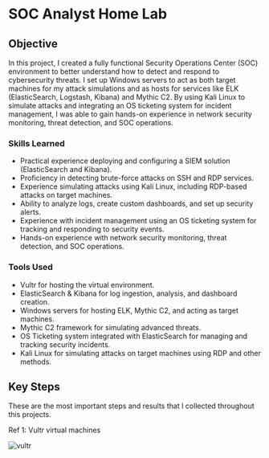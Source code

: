 # SOC Analyst Home Lab

## Objective

In this project, I created a fully functional Security Operations Center (SOC) environment to better understand how to detect and respond to cybersecurity threats. I set up Windows servers to act as both target machines for my attack simulations and as hosts for services like ELK (ElasticSearch, Logstash, Kibana) and Mythic C2. By using Kali Linux to simulate attacks and integrating an OS ticketing system for incident management, I was able to gain hands-on experience in network security monitoring, threat detection, and SOC operations.

### Skills Learned

- Practical experience deploying and configuring a SIEM solution (ElasticSearch and Kibana).
- Proficiency in detecting brute-force attacks on SSH and RDP services.
- Experience simulating attacks using Kali Linux, including RDP-based attacks on target machines.
- Ability to analyze logs, create custom dashboards, and set up security alerts.
- Experience with incident management using an OS ticketing system for tracking and responding to security events.
- Hands-on experience with network security monitoring, threat detection, and SOC operations.

### Tools Used

- Vultr for hosting the virtual environment.
- ElasticSearch & Kibana for log ingestion, analysis, and dashboard creation.
- Windows servers for hosting ELK, Mythic C2, and acting as target machines.
- Mythic C2 framework for simulating advanced threats.
- OS Ticketing system integrated with ElasticSearch for managing and tracking security incidents.
- Kali Linux for simulating attacks on target machines using RDP and other methods.

## Key Steps
These are the most important steps and results that I collected throughout this projects.

Ref 1: Vultr virtual machines

![vultr](https://github.com/user-attachments/assets/d6e04002-b114-4600-a8f0-a04d05665c95)


